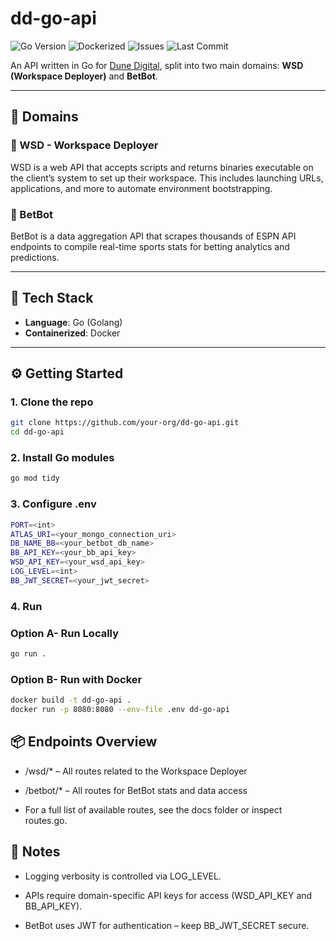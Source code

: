 # dd-go-api

![Go Version](https://img.shields.io/badge/go-1.20+-blue)
![Dockerized](https://img.shields.io/badge/docker-ready-blue)
![Issues](https://img.shields.io/github/issues/RecursionExcursion/dd-go-api)
![Last Commit](https://img.shields.io/github/last-commit/RecursionExcursion/dd-go-api)


An API written in Go for [Dune Digital](https://dunedigital.io), split into two main domains: **WSD (Workspace Deployer)** and **BetBot**.

---

## 🧩 Domains

### 🔧 WSD - Workspace Deployer
WSD is a web API that accepts scripts and returns binaries executable on the client’s system to set up their workspace. This includes launching URLs, applications, and more to automate environment bootstrapping.

### 🤖 BetBot
BetBot is a data aggregation API that scrapes thousands of ESPN API endpoints to compile real-time sports stats for betting analytics and predictions.

---

## 🚀 Tech Stack

- **Language**: Go (Golang)
- **Containerized**: Docker

---

## ⚙️ Getting Started

### 1. Clone the repo

```bash
git clone https://github.com/your-org/dd-go-api.git
cd dd-go-api
```

### 2. Install Go modules

```bash
go mod tidy
```

### 3. Configure .env

```bash
PORT=<int>
ATLAS_URI=<your_mongo_connection_uri>
DB_NAME_BB=<your_betbot_db_name>
BB_API_KEY=<your_bb_api_key>
WSD_API_KEY=<your_wsd_api_key>
LOG_LEVEL=<int>
BB_JWT_SECRET=<your_jwt_secret>
```

### 4. Run

### Option A- Run Locally

```bash
go run .
```

### Option B- Run with Docker


```bash
docker build -t dd-go-api .
docker run -p 8080:8080 --env-file .env dd-go-api
```

## 📦 Endpoints Overview

- /wsd/* – All routes related to the Workspace Deployer

- /betbot/* – All routes for BetBot stats and data access

- For a full list of available routes, see the docs folder or inspect routes.go.

## 🧠 Notes

- Logging verbosity is controlled via LOG_LEVEL.

- APIs require domain-specific API keys for access (WSD_API_KEY and BB_API_KEY).

- BetBot uses JWT for authentication – keep BB_JWT_SECRET secure.
